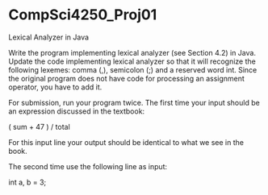 # CompSci4250_Proj01
Lexical Analyzer in Java

Write the program implementing lexical analyzer (see Section 4.2) in Java. Update the code implementing lexical analyzer  so that it will recognize the following lexemes: comma (,), semicolon (;) and a reserved word int. 
Since the original program does not have code for processing an assignment operator, you have to add it.

For submission, run your program twice. The first time your input should be an expression discussed in the textbook:

( sum + 47 ) / total

For this input line your output should be identical to what we see in the book.

The second time use the following line as input:   

int a, b = 3;
